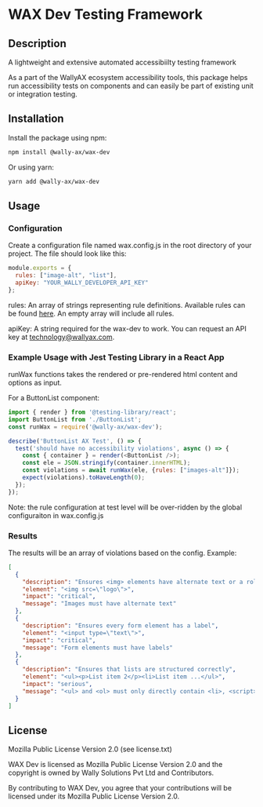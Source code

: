 # WAX Dev Testing Framework

## Description
A lightweight and extensive automated accessibiilty testing framework

As a part of the WallyAX ecosystem accessibility tools, this package helps run accessibility tests on components and can easily be part of existing unit or integration testing.

## Installation
Install the package using npm:
```sh
npm install @wally-ax/wax-dev
```
Or using yarn:
```sh
yarn add @wally-ax/wax-dev
```
## Usage
### Configuration
Create a configuration file named wax.config.js in the root directory of your project. The file should look like this:
```javascript
module.exports = {
  rules: ["image-alt", "list"],
  apiKey: "YOUR_WALLY_DEVELOPER_API_KEY"
};
```
rules: An array of strings representing rule definitions. Available rules can be found [here]("https://kb.wallyax.com/docs/wax-dev/rules"). An empty array will include all rules.


apiKey: A string required for the wax-dev to work. You can request an API key at technology@wallyax.com.

### Example Usage with Jest Testing Library in a React App
runWax functions takes the rendered or pre-rendered html content and options as input.

For a ButtonList component:
```javascript
import { render } from '@testing-library/react';
import ButtonList from './ButtonList';
const runWax = require('@wally-ax/wax-dev');

describe('ButtonList AX Test', () => {
  test('should have no accessibility violations', async () => {
    const { container } = render(<ButtonList />);
    const ele = JSON.stringify(container.innerHTML);
    const violations = await runWax(ele, {rules: ["images-alt"]});
    expect(violations).toHaveLength(0);
  });
});
```

Note: the rule configuration at test level will be over-ridden by the global configuraiton in wax.config.js

### Results
The results will be an array of violations based on the config. Example:
```json
[
  {
    "description": "Ensures <img> elements have alternate text or a role of none or presentation",
    "element": "<img src=\"logo\">",
    "impact": "critical",
    "message": "Images must have alternate text"
  },
  {
    "description": "Ensures every form element has a label",
    "element": "<input type=\"text\">",
    "impact": "critical",
    "message": "Form elements must have labels"
  },
  {
    "description": "Ensures that lists are structured correctly",
    "element": "<ul><p>List item 2</p><li>List item ...</ul>",
    "impact": "serious",
    "message": "<ul> and <ol> must only directly contain <li>, <script> or <template> elements"
  }
]
```
## License
Mozilla Public License Version 2.0 (see license.txt)

WAX Dev is licensed as Mozilla Public License Version 2.0 and the copyright is owned by Wally Solutions Pvt Ltd and Contributors.

By contributing to WAX Dev, you agree that your contributions will be licensed under its Mozilla Public License Version 2.0.